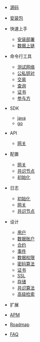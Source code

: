 <!-- docs/_sidebar.md -->

- [源码](/code.md)
- [安装包](/download.md)
- 快速上手

    - [安装部署](/install/testnet.md)
    - [数据上链](/install/up-to-chain.md)
- 命令行工具

    - [测试网络](/cli/testnet.md)
    - [公私钥对](/cli/keys.md)
    - [交易](/cli/tx.md)
    - [查询](/cli/query.md)
    - [证书](/cli/ca.md)
    - [参与方](/cli/participant.md)
- SDK

    - [java](/sdk/java.md)
    - [go](/sdk/go.md)
- API

    - [网关](/api/gw.md)
- 配置

    - [网关](/config/gw.md)
    - [共识节点](/config/peer.md)
    - [初始化](/config/init.md)
- 日志

    - [初始化](/log/init.md)
    - [网关](/log/gw.md)
    - [共识节点](/log/peer.md)
- 设计

    - [用户](/spec/user.md)
    - [数据账户](/spec/data-account.md)
    - [合约](/spec/contract.md)
    - [事件](/spec/event.md)
    - [数据权限](/spec/data-permission.md)
    - [密码算法](/spec/crypto.md)
    - [证书](/spec/ca.md)
    - [SSL](/spec/ssl.md)
    - [存储](/spec/store.md)
    - [共识算法](/spec/consensus.md)
    - [高级检索](/spec/indexer.md)
- 扩展

- [APM](/more/apm.md)
- [Roadmap](roadmap.md)
- [FAQ](faq.md)